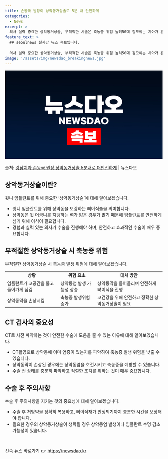 ```yaml
---
title: 손동국 원장이 상악동거상술로 5분 내 안전하게
categories:
  - News
excerpt: >
  의사 실력 중요한 상악동거상술, 부적적한 시술은 축농증 위험 높혀50대 김모씨는 치아가 흔들리고 통증이 심해…
feature_text: >
  ## seoulnews 실시간 뉴스 속보입니다.

  의사 실력 중요한 상악동거상술, 부적적한 시술은 축농증 위험 높혀50대 김모씨는 치아가 흔들리고 통증이 심해…
image: '/assets/img/newsdao_breakingnews.jpg'
---
```


![뉴스다오 속보](/assets/img/newsdao_breakingnews.jpg)

<p>출처: <a href="https://newsdao.kr/3383" rel="dofollow">강남치과 손동국 원장 상악동거상술 5분내로 더안전하게</a> | 뉴스다오</p>

<h2 data-ke-size="size26">상악동거상술이란?</h2>
<p data-ke-size="size16">윗니 임플란트를 위해 중요한 ‘상악동거상술’에 대해 알아보겠습니다.</p>
<ul>
  <li>윗니 임플란트를 위해 상악동을 보강하는 뼈이식술을 의미합니다.</li>
  <li>상악동은 윗 어금니를 지탱하는 뼈가 얇은 경우가 많기 때문에 임플란트를 안전하게 심기 위해 이식이 필요합니다.</li>
  <li>경험과 실력 있는 의사가 수술을 진행해야 하며, 안전하고 효과적인 수술이 매우 중요합니다.</li>
</ul>

<h2 data-ke-size="size26">부적절한 상악동거상술 시 축농증 위험</h2>
<p data-ke-size="size16">부적절한 상악동거상술 시 축농증 발생 위험에 대해 알아보겠습니다.</p>
<table>
  <tr>
    <td style="text-align: center; height: 17px;"><b>상황</b></td>
    <td style="text-align: center; height: 17px;"><b>위험 요소</b></td>
    <td style="text-align: center; height: 17px;"><b>대처 방안</b></td>
  </tr>
  <tr>
    <td>임플란트가 코공간을 뚫고 들어가게 심김</td>
    <td>상악동염 발생 가능성 상승</td>
    <td>상악동막을 들어올리며 안전하게 뼈이식을 진행</td>
  </tr>
  <tr>
    <td>상악동막을 손상시킴</td>
    <td>축농증 발생위험 증가</td>
    <td>코건강을 위해 안전하고 정확한 상악동거상술이 필요</td>
  </tr>
</table>

<h2 data-ke-size="size26">CT 검사의 중요성</h2>
<p data-ke-size="size16">CT로 사전 파악하는 것이 안전한 수술에 도움을 줄 수 있는 이유에 대해 알아보겠습니다.</p>
<ul>
  <li>CT촬영으로 상악동에 이미 염증이 있는지를 파악하여 축농증 발생 위험을 낮출 수 있습니다.</b></li>
  <li>상악동막이 손상된 경우에는 상악동염을 호전시키고 축농증을 예방할 수 있습니다.</li>
  <li>수술 전 상태를 충분히 파악하고 적절한 조치를 취하는 것이 매우 중요합니다.</li>
</ul>

<h2 data-ke-size="size26">수술 후 주의사항</h2>
<p data-ke-size="size16">수술 후 주의사항을 지키는 것의 중요성에 대해 알아보겠습니다.</p>
<ul>
  <li>수술 후 처방약을 정확히 복용하고, 뼈이식재가 안정되기까지 충분한 시간을 보장해야 합니다.</li>
  <li>필요한 경우의 상악동거상술이 생략될 경우 상악동염 발생이나 임플란트 수명 감소 가능성이 있습니다.</li>
</ul>

<p data-ke-size="size16">&nbsp;</p> 

신속 뉴스 바로가기 👉 <a href="https://newsdao.kr" rel="dofollow">https://newsdao.kr</a>


